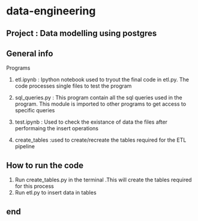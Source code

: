 # data-engineering

Project : Data modelling using postgres
----------------------------------------------------------------------------------------------------------------------------


General info
----------------------------------------------------------------------------------------------------------------------------

Programs 

1) etl.ipynb : Ipython notebook used to tryout the final code in etl.py. The code processes single files to test the program

2) sql_queries.py : This program contain all the sql queries used in the program. This module is imported to other programs to get access to specific queries

3) test.ipynb : Used to check the existance of data  the files after performaing the insert operations

4) create_tables :used to create/recreate the tables required for the ETL pipeline


How to run the code
--------------------------------------

1) Run create_tables.py in the terminal .This  will create the tables required for this process
2) Run etl.py to insert data in tables

end
---

